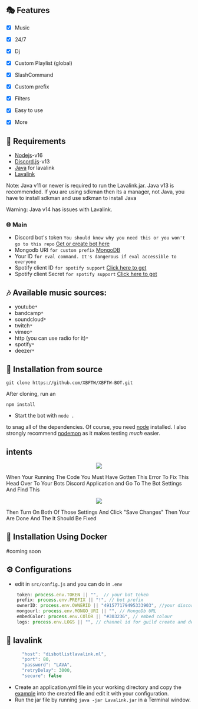 
## 🎭 Features
- [x] Music
- [x] 24/7
- [x] Dj 
- [x] Custom Playlist (global)
- [x] SlashCommand
- [x] Custom prefix
- [x] Filters
- [x] Easy to use
- [x] More


## 📎 Requirements
* [Nodejs](https://nodejs.org/en/)-v16 
* [Discord.js](https://github.com/discordjs/discord.js/)-v13
* [Java](https://adoptopenjdk.net/) for lavalink
* [Lavalink](https://ci.fredboat.com/viewLog.html?buildId=lastSuccessful&buildTypeId=Lavalink_Build&tab=artifacts&guest=1)

Note: Java v11 or newer is required to run the Lavalink.jar. Java v13 is recommended. If you are using sdkman then its a manager, not Java, you have to install sdkman and use sdkman to install Java

Warning: Java v14 has issues with Lavalink.

### 🌐 Main

- Discord bot's
  token `You should know why you need this or you won't go to this repo` [Get or create bot here](https://discord.com/developers/applications)
- Mongodb
  URI `for custom prefix` [MongoDB](https://account.mongodb.com/account/login)
- Your ID `for eval command. It's dangerous if eval accessible to everyone`
- Spotify client ID `for spotify support` [Click here to get](https://developer.spotify.com/dashboard/login)
- Spotify client Secret `for spotify support` [Click here to get](https://developer.spotify.com/dashboard/login)

## 🎶 Available music sources:

- youtube`*`
- bandcamp`*`
- soundcloud`*`
- twitch`*`
- vimeo`*`
- http (you can use radio for it)`*`
- spotify`*`
- deezer`*`


<!-- INSTALL -->
## 🚀 Installation from source
```
git clone https://github.com/XBFTW/XBFTW-BOT.git
```
After cloning, run an
```
npm install
```
* Start the bot with `node .`

to snag all of the dependencies. Of course, you need [node](https://nodejs.org/en/) installed. I also strongly recommend [nodemon](https://www.npmjs.com/package/nodemon) as it makes testing *much* easier.

## intents

<p align="center">
  <a href="https://github.com/brblacky/lavamusic">
    <img src="https://media.discordapp.net/attachments/848492641585725450/894114853382410260/unknown.png">

  </a>
</p>
When Your Running The Code You Must Have Gotten This Error To Fix This Head Over To Your Bots Discord Application and Go To The Bot Settings And Find This

<p align="center">
  <a href="https://github.com/brblacky/lavamusic">
    <img src="https://media.discordapp.net/attachments/848492641585725450/894115221701001216/unknown.png">

  </a>
</p>
Then Turn On Both Of Those Settings And Click "Save Changes" Then Your Are Done And The It Should Be Fixed

## 🐳 Installation Using Docker

#coming soon

<!-- CONFIGURATION -->

## ⚙️ Configurations
- edit in `src/config.js` and you can do in `.env` 
```js
    token: process.env.TOKEN || "",  // your bot token
    prefix: process.env.PREFIX || "!", // bot prefix
    ownerID: process.env.OWNERID || "491577179495333903", //your discord id
    mongourl: process.env.MONGO_URI || "", // MongoDb URL
    embedColor: process.env.COlOR || "#303236", // embed colour
    logs: process.env.LOGS || "", // channel id for guild create and delete logs
```
## 🌋 lavalink 
```js
      "host": "disbotlistlavalink.ml",
      "port": 80,
      "password": "LAVA",
      "retryDelay": 3000,
      "secure": false
```
- Create an application.yml file in your working directory and copy the [example](https://github.com/freyacodes/Lavalink/blob/master/LavalinkServer/application.yml.example) into the created file and edit it with your configuration.
- Run the jar file by running `java -jar Lavalink.jar` in a Terminal window.
